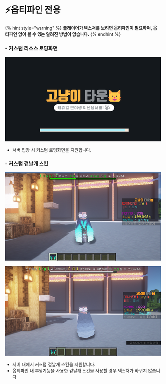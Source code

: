 # ⚡옵티파인 전용

{% hint style="warning" %}
**플레이어가 텍스쳐를 보려면 옵티파인이 필요하며, 옵티파인 없이 볼 수 있는 알려진 방법이 없습니다.**&#x20;
{% endhint %}

### - 커스텀 리소스 로딩화면

![](<../../.gitbook/assets/image (3).png>)

* 서버 입장 시 커스텀 로딩화면을 지원합니다.

### - 커스텀 겉날개 스킨

![커스텀 겉날개 스킨 (사이버 겉날개)](<../../.gitbook/assets/image (4) (2).png>)

![기존 겉날개](<../../.gitbook/assets/image (2) (2) (1).png>)

* 서버 내에서 커스텀 겉날개 스킨을 지원합니다.&#x20;
* 옵티파인 내 후원기능을 사용한 겉날개 스킨을 사용할 경우 텍스쳐가 바뀌지 않습니다







